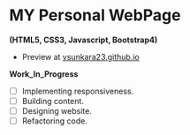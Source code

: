 # MY Personal WebPage
**(HTML5, CSS3, Javascript, Bootstrap4)**

* Preview at <a href="https://vsunkara23.github.io" target="_blank">vsunkara23.github.io</a>


**Work_In_Progress** 
- [ ] Implementing responsiveness.
- [ ] Building content. 
- [ ] Designing website.
- [ ] Refactoring code.
